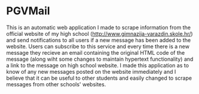 # PGVMail
This is an automatic web application I made to scrape information from the official website of my high school (http://www.gimnazija-varazdin.skole.hr/) and send notifications
to all users if a new message has been added to the website. Users can subscribe to this service and every time there is a new message they recieve an email containing the
original HTML code of the message (along wiht some changes to maintain hypertext functionality) and a link to the message on high school website. I made this application as to
know of any new messages posted on the website immediately and I believe that it can be useful to other students and easily changed to scrape messages from other schools' 
websites.
